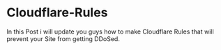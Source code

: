 # Cloudflare-Rules
In this Post i will update you guys how to make Cloudflare Rules that will prevent your Site from getting DDoSed.
